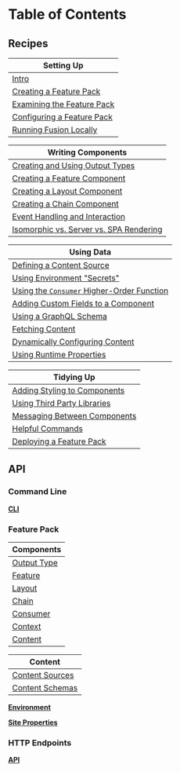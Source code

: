 # Table of Contents

## Recipes

| Setting Up |
|---|
| [Intro](./recipes/intro.md) |
| [Creating a Feature Pack](./recipes/creating-feature-pack.md) |
| [Examining the Feature Pack](./recipes/examining-feature-pack.md) |
| [Configuring a Feature Pack](./recipes/configuring-feature-pack.md) |
| [Running Fusion Locally](./recipes/running-fusion-locally.md) |

| Writing Components |
|---|
| [Creating and Using Output Types](./recipes/creating-using-output-types.md) |
| [Creating a Feature Component](./recipes/creating-feature-component.md) |
| [Creating a Layout Component](./recipes/creating-layout-component.md) |
| [Creating a Chain Component](./recipes/creating-chain-component.md) |
| [Event Handling and Interaction](./recipes/event-handling-interaction.md)
| [Isomorphic vs. Server vs. SPA Rendering](./recipes/isomorphic-server-spa-rendering.md)

| Using Data |
|---|
| [Defining a Content Source](./recipes/defining-content-source.md) |
| [Using Environment "Secrets"](./recipes/using-environment-secrets.md) |
| [Using the `Consumer` Higher-Order Function](./recipes/using-consumer-function.md) |
| [Adding Custom Fields to a Component](./recipes/adding-custom-fields.md) |
| [Using a GraphQL Schema](./recipes/using-graphql-schema.md) |
| [Fetching Content](./recipes/fetching-content.md) |
| [Dynamically Configuring Content](./recipes/dynamically-configuring-content.md) |
| [Using Runtime Properties](./recipes/using-runtime-properties.md) |

| Tidying Up |
|---|
| [Adding Styling to Components](./recipes/adding-styling.md) |
| [Using Third Party Libraries](./recipes/using-third-party-libraries.md) |
| [Messaging Between Components](./recipes/messaging-between-components.md) |
| [Helpful Commands](./recipes/helpful-commands.md) |
| [Deploying a Feature Pack](./recipes/deploying-feature-pack.md) |

## API

### Command Line

**[CLI](./api/cli.md)**

### Feature Pack

| Components |
|---|
| [Output Type](./api/feature-pack/components/output-type.md) |
| [Feature](./api/feature-pack/components/feature.md) |
| [Layout](./api/feature-pack/components/layout.md) |
| [Chain](./api/feature-pack/components/chain.md) |
| [Consumer](./api/feature-pack/components/consumer.md) |
| [Context](./api/feature-pack/components/context.md) |
| [Content](./api/feature-pack/components/content.md) |

| Content |
|---|
| [Content Sources](./api/feature-pack/content/source.md) |
| [Content Schemas](./api/feature-pack/content/schema.md) |

**[Environment](./api/feature-pack/environment.md)**

**[Site Properties](./api/feature-pack/properties.md)**

### HTTP Endpoints

**[API](./api/http/API.md)**
